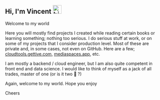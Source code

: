 ## Hi, I'm Vincent <img src="https://user-images.githubusercontent.com/1303154/88677602-1635ba80-d120-11ea-84d8-d263ba5fc3c0.gif" width="28px" height="28px" alt="hi">

Welcome to my world

Here you will mostly find projects I created while reading certain books or learning something; nothing too serious. I do serious stuff at work, or on some of my projects that I consider production level. Most of these are private and, in some cases, not even on GitHub. Here are a few; [cloudtools.gettive.com](https://cloudtools.gettive.com), [mediaspaces.app](https://www.mediaspaces.app), etc.

I am mostly a backend / cloud engineer, but I am also quite competent in front end and data science. I would like to think of myself as a jack of all trades, master of one (or is it two :thinking: ?)

Again, welcome to my world. Hope you enjoy

Cheers
